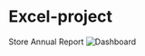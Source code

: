 # Excel-project
Store Annual Report
![Dashboard](https://github.com/user-attachments/assets/321ddfe0-9211-4a2f-ac12-edce55d4fb28)
